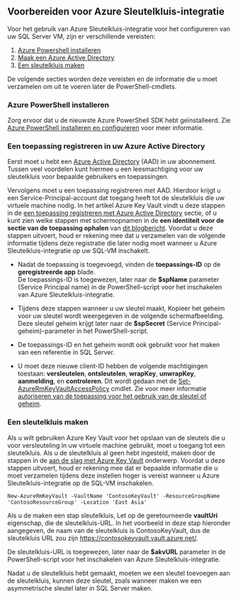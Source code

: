 ## <a name="prepare-for-akv-integration"></a>Voorbereiden voor Azure Sleutelkluis-integratie
Voor het gebruik van Azure Sleutelkluis-integratie voor het configureren van uw SQL Server VM, zijn er verschillende vereisten: 

1. [Azure Powershell installeren](#install-azure-powershell)
2. [Maak een Azure Active Directory](#create-an-azure-active-directory)
3. [Een sleutelkluis maken](#create-a-key-vault)

De volgende secties worden deze vereisten en de informatie die u moet verzamelen om uit te voeren later de PowerShell-cmdlets.

### <a name="install-azure-powershell"></a>Azure PowerShell installeren
Zorg ervoor dat u de nieuwste Azure PowerShell SDK hebt geïnstalleerd. Zie [Azure PowerShell installeren en configureren](/powershell/azureps-cmdlets-docs) voor meer informatie.

### <a name="register-an-application-in-your-azure-active-directory"></a>Een toepassing registreren in uw Azure Active Directory
Eerst moet u hebt een [Azure Active Directory](https://azure.microsoft.com/trial/get-started-active-directory/) (AAD) in uw abonnement. Tussen veel voordelen kunt hiermee u een leesmachtiging voor uw sleutelkluis voor bepaalde gebruikers en toepassingen.

Vervolgens moet u een toepassing registreren met AAD. Hierdoor krijgt u een Service-Principal-account dat toegang heeft tot de sleutelkluis die uw virtuele machine nodig. In het artikel Azure Key Vault vindt u deze stappen in de [een toepassing registreren met Azure Active Directory](../articles/key-vault/key-vault-get-started.md#register) sectie, of u kunt zien welke stappen met schermopnamen in de **een identiteit voor de sectie van de toepassing ophalen**  van [dit blogbericht](http://blogs.technet.com/b/kv/archive/2015/01/09/azure-key-vault-step-by-step.aspx). Voordat u deze stappen uitvoert, houd er rekening mee dat u verzamelen van de volgende informatie tijdens deze registratie die later nodig moet wanneer u Azure Sleutelkluis-integratie op uw SQL-VM inschakelt.

* Nadat de toepassing is toegevoegd, vinden de **toepassings-ID** op de **geregistreerde app** blade.   
    De toepassings-ID is toegewezen, later naar de **$spName** parameter (Service Principal name) in de PowerShell-script voor het inschakelen van Azure Sleutelkluis-integratie. 
* Tijdens deze stappen wanneer u uw sleutel maakt, Kopieer het geheim voor uw sleutel wordt weergegeven in de volgende schermafbeelding. Deze sleutel geheim krijgt later naar de **$spSecret** (Service Principal-geheim)-parameter in het PowerShell-script.  

* De toepassings-ID en het geheim wordt ook gebruikt voor het maken van een referentie in SQL Server. 

* U moet deze nieuwe client-ID hebben de volgende machtigingen toestaan: **versleutelen**, **ontsleutelen**, **wrapKey**, **unwrapKey**, **aanmelding**, en **controleren**. Dit wordt gedaan met de [Set-AzureRmKeyVaultAccessPolicy](https://msdn.microsoft.com/library/azure/mt603625.aspx) cmdlet. Zie voor meer informatie [autoriseren van de toepassing voor het gebruik van de sleutel of geheim](../articles/key-vault/key-vault-get-started.md#authorize).

### <a name="create-a-key-vault"></a>Een sleutelkluis maken
Als u wilt gebruiken Azure Key Vault voor het opslaan van de sleutels die u voor versleuteling in uw virtuele machine gebruikt, moet u toegang tot een sleutelkluis. Als u de sleutelkluis al geen hebt ingesteld, maken door de stappen in de [aan de slag met Azure Key Vault](../articles/key-vault/key-vault-get-started.md) onderwerp. Voordat u deze stappen uitvoert, houd er rekening mee dat er bepaalde informatie die u moet verzamelen tijdens deze instellen hoger is vereist wanneer u Azure Sleutelkluis-integratie op de SQL-VM inschakelen.

    New-AzureRmKeyVault -VaultName 'ContosoKeyVault' -ResourceGroupName 'ContosoResourceGroup' -Location 'East Asia'

Als u de maken een stap sleutelkluis, Let op de geretourneerde **vaultUri** eigenschap, die de sleutelkluis-URL. In het voorbeeld in deze stap hieronder aangegeven, de naam van de sleutelkluis is ContosoKeyVault, dus de sleutelkluis URL zou zijn https://contosokeyvault.vault.azure.net/.

De sleutelkluis-URL is toegewezen, later naar de **$akvURL** parameter in de PowerShell-script voor het inschakelen van Azure Sleutelkluis-integratie.

Nadat u de sleutelkluis hebt gemaakt, moeten we een sleutel toevoegen aan de sleutelkluis, kunnen deze sleutel, zoals wanneer maken we een asymmetrische sleutel later in SQL Server maken.
